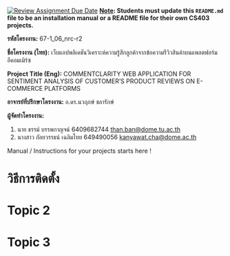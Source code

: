 [![Review Assignment Due Date](https://classroom.github.com/assets/deadline-readme-button-22041afd0340ce965d47ae6ef1cefeee28c7c493a6346c4f15d667ab976d596c.svg)](https://classroom.github.com/a/w8H8oomW)
**<ins>Note</ins>: Students must update this `README.md` file to be an installation manual or a README file for their own CS403 projects.**

**รหัสโครงงาน:** 67-1_06_nrc-r2

**ชื่อโครงงาน (ไทย):** เว็บแอปพลิเคชันวิเคราะห์ความรู้สึกลูกค้าจากข้อความรีวิวสินค้าบนแพลตฟอร์มอีคอมเมิร์ซ 

**Project Title (Eng):** COMMENTCLARITY WEB APPLICATION FOR SENTIMENT ANALYSIS OF CUSTOMER’S PRODUCT REVIEWS ON E-COMMERCE PLATFORMS

**อาจารย์ที่ปรึกษาโครงงาน:** อ.ดร.นวฤกษ์  ชลารักษ์

**ผู้จัดทำโครงงาน:** 
1. นาย ธรรม์ บรรพกาญจน์   6409682744  than.ban@dome.tu.ac.th
2. นางสาว กัลยวรรธน์ เฉลิมไทย 649490056 kanyawat.cha@dome.ac.th
   
Manual / Instructions for your projects starts here !
# วิธีการติดตั้ง
# Topic 2 
# Topic 3
